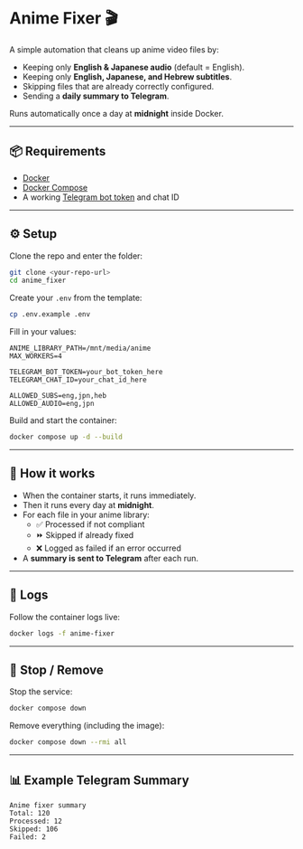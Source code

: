 # Anime Fixer 🎬

A simple automation that cleans up anime video files by:  

- Keeping only **English & Japanese audio** (default = English).  
- Keeping only **English, Japanese, and Hebrew subtitles**.  
- Skipping files that are already correctly configured.  
- Sending a **daily summary to Telegram**.  

Runs automatically once a day at **midnight** inside Docker.  

---

## 📦 Requirements

- [Docker](https://docs.docker.com/get-docker/)  
- [Docker Compose](https://docs.docker.com/compose/install/)  
- A working [Telegram bot token](https://core.telegram.org/bots#botfather) and chat ID  

---

## ⚙️ Setup

Clone the repo and enter the folder:

```bash
git clone <your-repo-url>
cd anime_fixer
```

Create your `.env` from the template:

```bash
cp .env.example .env
```

Fill in your values:

```env
ANIME_LIBRARY_PATH=/mnt/media/anime
MAX_WORKERS=4

TELEGRAM_BOT_TOKEN=your_bot_token_here
TELEGRAM_CHAT_ID=your_chat_id_here

ALLOWED_SUBS=eng,jpn,heb
ALLOWED_AUDIO=eng,jpn
```

Build and start the container:

```bash
docker compose up -d --build
```

---

## 🔄 How it works

- When the container starts, it runs immediately.  
- Then it runs every day at **midnight**.  
- For each file in your anime library:  
  - ✅ Processed if not compliant  
  - ⏩ Skipped if already fixed  
  - ❌ Logged as failed if an error occurred  
- A **summary is sent to Telegram** after each run.  

---

## 📝 Logs

Follow the container logs live:

```bash
docker logs -f anime-fixer
```

---

## 🛑 Stop / Remove

Stop the service:

```bash
docker compose down
```

Remove everything (including the image):

```bash
docker compose down --rmi all
```

---

## 📊 Example Telegram Summary

```
Anime fixer summary
Total: 120
Processed: 12
Skipped: 106
Failed: 2
```